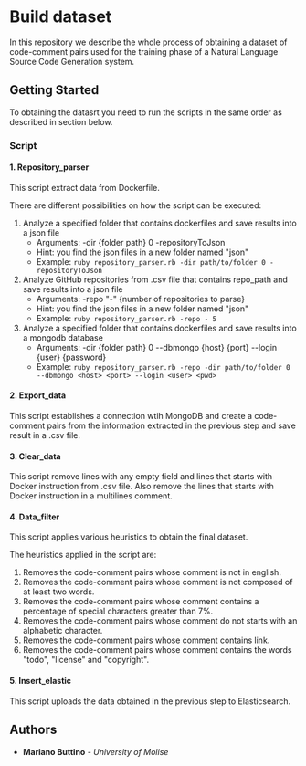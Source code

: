 # Build dataset

In this repository we describe the whole process of obtaining a dataset of code-comment pairs used for the training phase of a Natural Language Source Code Generation system.

## Getting Started
To obtaining the datasrt you need to run the scripts in the same order as described in section below.

### Script

#### 1. Repository_parser

This script extract data from Dockerfile.

There are different possibilities on how the script can be executed:

1. Analyze a specified folder that contains dockerfiles and save results into a json file
   * Arguments: -dir {folder path} 0 -repositoryToJson
   * Hint: you find the json files in a new folder named "json"
   * Example: `ruby repository_parser.rb -dir path/to/folder 0 -repositoryToJson`
2. Analyze GitHub repositories from .csv file that contains repo_path and save results into a json file
    * Arguments: -repo "-" {number of repositories to parse}
    * Hint: you find the json files in a new folder named "json"
    * Example: `ruby repository_parser.rb -repo - 5`
3. Analyze a specified folder that contains dockerfiles and save results into a mongodb database
    * Arguments: -dir {folder path} 0 --dbmongo {host} {port} --login {user} {password}
    * Example: `ruby repository_parser.rb -repo -dir path/to/folder 0 --dbmongo <host> <port> --login <user> <pwd>`

#### 2. Export_data

This script establishes a connection wtih MongoDB and create a code-comment pairs from the information extracted in the previous step and save result in a .csv file.

#### 3. Clear_data

This script remove lines with any empty field and lines that starts with Docker instruction from .csv file. Also remove the lines that starts with Docker instruction in a multilines comment.

#### 4. Data_filter

This script applies various heuristics to obtain the final dataset.

The heuristics applied in the script are:

1. Removes the code-comment pairs whose comment is not in english.
2. Removes the code-comment pairs whose comment is not composed of at least two words.
3. Removes the code-comment pairs whose comment contains a percentage of special characters greater than 7%.
4. Removes the code-comment pairs whose comment do not starts with an alphabetic character.
5. Removes the code-comment pairs whose comment contains link.
6. Removes the code-comment pairs whose comment contains the words "todo", "license" and "copyright".

#### 5. Insert_elastic

This script uploads the data obtained in the previous step to Elasticsearch.

## Authors

* **Mariano Buttino** - *University of Molise*
